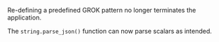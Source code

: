 Re-defining a predefined GROK pattern no longer terminates the application.

The `string.parse_json()` function can now parse scalars as intended.
